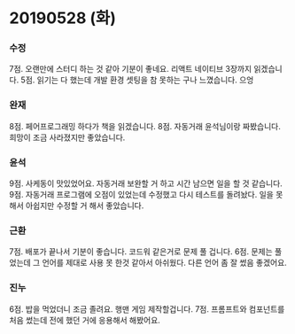 # 20190528 (화)

### 수정
7점. 오랜만에 스터디 하는 것 같아 기분이 좋네요. 리액트 네이티브 3장까지 읽겠습니다.
5점. 읽기는 다 했는데 개발 환경 셋팅을 참 못하는 구나 느꼈습니다. 으엉

### 완재
8점. 페어프로그래밍 하다가 책을 읽겠습니다.
8점. 자동거래 윤석님이랑 짜봤습니다. 희망이 조금 사라졌지만 좋았습니다.

### 윤석
9점. 사케동이 맛있었어요. 자동거래 보완할 거 하고 시간 남으면 일을 할 것 같습니다.
9점. 자동거래 프로그램에 오점이 있었는데 수정했고 다시 테스트를 돌려놨다. 일을 못해서 아쉽지만 수정할 거 해서 좋았습니다.

### 근환
7점. 배포가 끝나서 기분이 좋습니다.
코드워 같은거로 문제 풀 겁니다.
6점. 문제는 풀었는데 그 언어를 제대로 사용 못 한것 같아서 아쉬웠다. 다른 언어 좀 잘 썼음 좋겠어요.

### 진누
6점. 밥을 먹었더니 조금 졸려요.
행맨 게임 제작할겁니다.
7점. 프롬프트와 컴포넌트를 처음 썼는데 전에 했던 거에 응용해서 해봤어요. 
